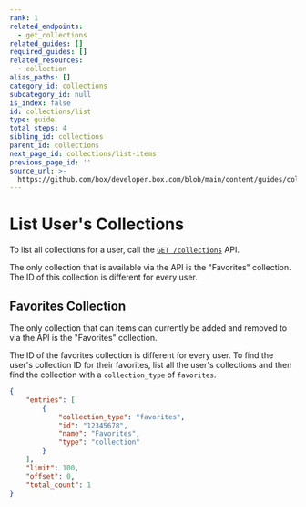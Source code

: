 ```yaml
---
rank: 1
related_endpoints:
  - get_collections
related_guides: []
required_guides: []
related_resources:
  - collection
alias_paths: []
category_id: collections
subcategory_id: null
is_index: false
id: collections/list
type: guide
total_steps: 4
sibling_id: collections
parent_id: collections
next_page_id: collections/list-items
previous_page_id: ''
source_url: >-
  https://github.com/box/developer.box.com/blob/main/content/guides/collections/list.md
---
```

# List User's Collections

To list all collections for a user, call the [`GET
/collections`](e://get_collections) API.

<Samples id='get_collections' >

</Samples>

<Message warning>

The only collection that is available via the API is the "Favorites"
collection. The ID of this collection is different for every
user.

</Message>

## Favorites Collection

The only collection that can items can currently be added and removed to via the
API is the "Favorites" collection.

The ID of the favorites collection is different for every user. To find the
user's collection ID for their favorites, list all the user's collections and
then find the collection with a `collection_type` of `favorites`.

```json
{
    "entries": [
        {
            "collection_type": "favorites",
            "id": "12345678",
            "name": "Favorites",
            "type": "collection"
        }
    ],
    "limit": 100,
    "offset": 0,
    "total_count": 1
}
```
